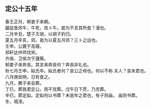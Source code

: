 ## 定公十五年

春王正月，邾娄子来朝。  
鼷鼠食郊牛，牛死，改卜牛。曷为不言其所食？漫也。  
二月辛丑，楚子灭胡，以胡子豹归。  
夏五月辛亥，郊。曷为以夏五月郊？三卜之运也。  
壬申，公薨于高寝。  
郑轩达帅师伐宋。  
齐侯、卫侯次于籧篨。  
邾娄子来奔丧。其言来奔丧何？奔丧非礼也。  
秋七月壬申，姒氏卒。姒氏者何？哀公之母也。何以不称
夫人？哀未君也。  
八月庚辰朔，日有食之。  
九月，滕子来会葬。  
丁巳，葬我君定公。雨不克葬。戊午日下昃，乃克葬。  
辛巳，葬定姒。定姒何以书葬？未逾年之君也，有子则庙，
庙则书葬。  
冬，城漆。  


